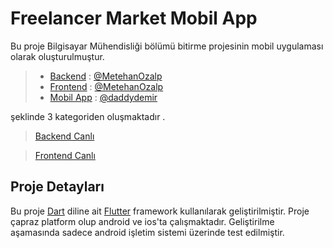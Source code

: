 # Freelancer Market Mobil App

Bu proje Bilgisayar Mühendisliği bölümü bitirme projesinin mobil uygulaması olarak oluşturulmuştur.

> * [Backend](https://github.com/MetehanOzalp/FreelancerMarket-Backend) :  [@MetehanOzalp](https://github.com/MetehanOzalp)
> * [Frontend](https://github.com/MetehanOzalp/FreelancerMarket-Frontend) : [@MetehanOzalp](https://github.com/MetehanOzalp)
> * [Mobil App](https://github.com/daddydemir/FreelancerMarket-MobilApp) : [@daddydemir](https://github.com/daddydemir)

şeklinde 3 kategoriden oluşmaktadır .
> [Backend Canlı](http://freelancermarket-backend.herokuapp.com/swagger-ui.html#/)

> [Frontend Canlı](https://freelancer-market.netlify.app/)

## Proje Detayları

Bu proje [Dart](https://github.com/topics/dart) diline ait [Flutter](https://github.com/topics/flutter) framework kullanılarak geliştirilmiştir. Proje çapraz platform olup android ve ios'ta çalışmaktadır. Geliştirilme aşamasında sadece android işletim sistemi üzerinde test edilmiştir.
